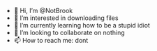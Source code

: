 - 👋 Hi, I’m @NotBrook
- 👀 I’m interested in downloading files
- 🌱 I’m currently learning how to be a stupid idiot
- 💞️ I’m looking to collaborate on nothing
- 📫 How to reach me: dont

<!---
NotBrook/NotBrook is a ✨ special ✨ repository because its `README.md` (this file) appears on your GitHub profile.
You can click the Preview link to take a look at your changes.
--->
